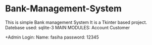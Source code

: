 # Bank-Management-System
This is simple Bank management System
It is a Tkinter based project.
Datebase used: sqlite-3
MAIN MODULES:
   Account
   Customer
   
+Admin Login:
Name: fasiha
password: 12345
